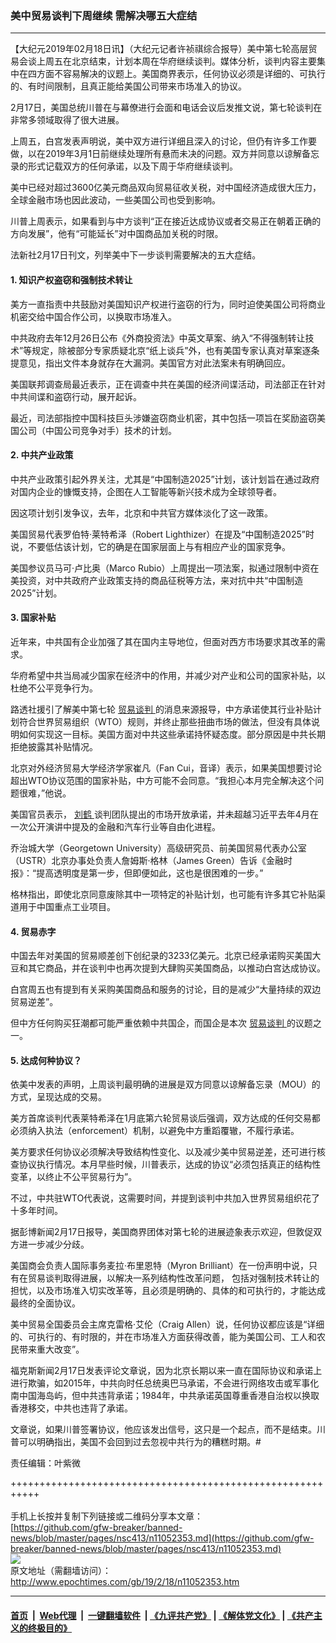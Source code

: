 ### 美中贸易谈判下周继续 需解决哪五大症结
------------------------

<p>
 【大纪元2019年02月18日讯】（大纪元记者许祯祺综合报导）美中第七轮高层贸易会谈上周五在北京结束，计划本周在华府继续谈判。媒体分析，谈判内容主要集中在四方面不容易解决的议题上。美国商界表示，任何协议必须是详细的、可执行的、有时间限制，且真正能给美国公司带来市场准入的协议。
</p>
<p>
 2月17日，美国总统川普在与幕僚进行会面和电话会议后发推文说，第七轮谈判在非常多领域取得了很大进展。
</p>
<p>
 上周五，白宫发表声明说，美中双方进行详细且深入的讨论，但仍有许多工作要做，以在2019年3月1日前继续处理所有悬而未决的问题。双方并同意以谅解备忘录的形式记载双方的任何承诺，以及下周于华府继续谈判。
</p>
<p>
 美中已经对超过3600亿美元商品双向贸易征收关税，对中国经济造成很大压力，全球金融市场也因此波动，一些美国公司也受到影响。
</p>
<p>
 川普上周表示，如果看到与中方谈判“正在接近达成协议或者交易正在朝着正确的方向发展”，他有“可能延长”对中国商品加关税的时限。
</p>
<p>
 法新社2月17日刊文，列举美中下一步谈判需要解决的五大症结。
</p>
<h4>
 1. 知识产权盗窃和强制技术转让
</h4>
<p>
 美方一直指责中共鼓励对美国知识产权进行盗窃的行为，同时迫使美国公司将商业机密交给中国合作公司，以换取市场准入。
</p>
<p>
 中共政府去年12月26日公布《外商投资法》中英文草案、纳入“不得强制转让技术”等规定，除被部分专家质疑北京“纸上谈兵”外，也有美国专家认真对草案逐条提意见，指出文件本身就存在大漏洞。美国官方对此法案未有明确回应。
</p>
<p>
 美国联邦调查局最近表示，正在调查中共在美国的经济间谍活动，司法部正在针对中共间谍和盗窃行动，展开起诉。
</p>
<p>
 最近，司法部指控中国科技巨头涉嫌盗窃商业机密，其中包括一项旨在奖励盗窃美国公司（中国公司竞争对手）技术的计划。
</p>
<h4>
 2. 中共产业政策
</h4>
<p>
 中共产业政策引起外界关注，尤其是“中国制造2025”计划，该计划旨在通过政府对国内企业的慷慨支持，企图在人工智能等新兴技术成为全球领导者。
</p>
<p>
 因这项计划引发争议，去年，北京和中共官方媒体淡化了这一政策。
</p>
<p>
 美国贸易代表罗伯特‧莱特希泽（Robert Lighthizer）在提及“中国制造2025”时说，不要低估该计划，它的确是在国家层面上与有相应产业的国家竞争。
</p>
<p>
 美国参议员马可‧卢比奥（Marco Rubio）上周提出一项法案，拟通过限制中资在美投资，对中共政府产业政策支持的商品征税等方法，来对抗中共“中国制造2025”计划。
</p>
<h4>
 3. 国家补贴
</h4>
<p>
 近年来，中共国有企业加强了其在国内主导地位，但面对西方市场要求其改革的需求。
</p>
<p>
 华府希望中共当局减少国家在经济中的作用，并减少对产业和公司的国家补贴，以杜绝不公平竞争行为。
</p>
<p>
 路透社援引了解美中第七轮
 <a href="http://www.epochtimes.com/gb/tag/%E8%B4%B8%E6%98%93%E8%B0%88%E5%88%A4.html">
  贸易谈判
 </a>
 的消息来源报导，中方承诺使其行业补贴计划符合世界贸易组织（WTO）规则，并终止那些扭曲市场的做法，但没有具体说明如何实现这一目标。美国方面对中共这些承诺持怀疑态度。部分原因是中共长期拒绝披露其补贴情况。
</p>
<p>
 北京对外经济贸易大学经济学家崔凡（Fan Cui，音译）表示，如果美国想要讨论超出WTO协议范围的国家补贴，中方可能不会同意。“我担心本月完全解决这个问题很难，”他说。
</p>
<p>
 美国官员表示，
 <a href="http://www.epochtimes.com/gb/tag/%E5%88%98%E9%B9%A4.html">
  刘鹤
 </a>
 谈判团队提出的市场开放承诺，并未超越习近平去年4月在一次公开演讲中提及的金融和汽车行业等自由化进程。
</p>
<p>
 乔治城大学（Georgetown University）高级研究员、前美国贸易代表办公室（USTR）北京办事处负责人詹姆斯‧格林（James Green）告诉《金融时报》：“提高透明度是第一步，但即便如此，这也是很困难的一步。”
</p>
<p>
 格林指出，即使北京同意废除其中一项特定的补贴计划，也可能有许多其它补贴渠道用于中国重点工业项目。
</p>
<h4>
 4. 贸易赤字
</h4>
<p>
 中国去年对美国的贸易顺差创下创纪录的3233亿美元。北京已经承诺购买美国大豆和其它商品，并在谈判中也再次提到大肆购买美国商品，以推动白宫达成协议。
</p>
<p>
 白宫周五也有提到有关采购美国商品和服务的讨论，目的是减少“大量持续的双边贸易逆差”。
</p>
<p>
 但中方任何购买狂潮都可能严重依赖中共国企，而国企是本次
 <a href="http://www.epochtimes.com/gb/tag/%E8%B4%B8%E6%98%93%E8%B0%88%E5%88%A4.html">
  贸易谈判
 </a>
 的议题之一。
</p>
<h4>
 5. 达成何种协议？
</h4>
<p>
 依美中发表的声明，上周谈判最明确的进展是双方同意以谅解备忘录（MOU）的方式，呈现达成的交易。
</p>
<p>
 美方首席谈判代表莱特希泽在1月底第六轮贸易谈后强调，双方达成的任何交易都必须纳入执法（enforcement）机制，以避免中方重蹈覆辙，不履行承诺。
</p>
<p>
 美方要求任何协议必须解决导致结构性变化、以及减少美中贸易逆差，还可进行核查协议执行情况。本月早些时候，川普表示，达成的协议“必须包括真正的结构性变革，以终止不公平贸易行为”。
</p>
<p>
 不过，中共驻WTO代表说，这需要时间，并提到谈判中共加入世界贸易组织花了十多年时间。
</p>
<p>
 据彭博新闻2月17日报导，美国商界团体对第七轮的进展迹象表示欢迎，但敦促双方进一步减少分歧。
</p>
<p>
 美国商会负责人国际事务麦拉‧布里恩特（Myron Brilliant）在一份声明中说，只有在贸易谈判取得进展，以解决一系列结构性改革问题， 包括对强制技术转让的担忧，以及市场准入切实改革等，且必须是明确的、具体的和可执行的，才能达成最终的全面协议。
</p>
<p>
 美中贸易全国委员会主席克雷格‧艾伦（Craig Allen）说，任何协议都应该是“详细的、可执行的、有时限的，并在市场准入方面获得改善，能为美国公司、工人和农民带来重大改变”。
</p>
<p>
 福克斯新闻2月17日发表评论文章说，因为北京长期以来一直在国际协议和承诺上进行欺骗，如2015年，中共向时任总统奥巴马承诺，不会进行网络攻击或军事化南中国海岛屿，但中共违背承诺；1984年，中共承诺英国尊重香港自治权以换取香港移交，中共也违背了承诺。
</p>
<p>
 文章说，如果川普签署协议，他应该发出信号，这只是一个起点，而不是结束。川普可以明确指出，美国不会回到过去忽视中共行为的糟糕时期。#
</p>
<p>
 责任编辑：叶紫微
</p>

+++++++++++++++++++++++++++++++++++++++++++++++++++++++++++<br/><br/>
手机上长按并复制下列链接或二维码分享本文章：<br/>
[https://github.com/gfw-breaker/banned-news/blob/master/pages/nsc413/n11052353.md](https://github.com/gfw-breaker/banned-news/blob/master/pages/nsc413/n11052353.md)<br/>
[<img src='https://github.com/gfw-breaker/banned-news/blob/master/pages/nsc413/n11052353.md.png'/>](https://github.com/gfw-breaker/banned-news/blob/master/pages/nsc413/n11052353.md)<br/>
原文地址（需翻墙访问）：http://www.epochtimes.com/gb/19/2/18/n11052353.htm


------------------------
#### [首页](https://github.com/gfw-breaker/banned-news/blob/master/README.md) &nbsp;|&nbsp; [Web代理](https://github.com/labour-camp/helloworld) &nbsp;|&nbsp; [一键翻墙软件](https://github.com/gfw-breaker/nogfw/blob/master/README.md) &nbsp;| [《九评共产党》](https://github.com/gfw-breaker/9ping.md/blob/master/README.md#九评之一评共产党是什么) | [《解体党文化》](https://github.com/gfw-breaker/jtdwh.md/blob/master/README.md) | [《共产主义的终极目的》](https://github.com/gfw-breaker/gczydzjmd.md/blob/master/README.md)

